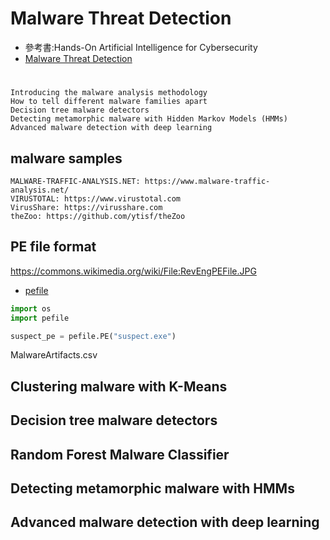 # Malware Threat Detection
- 參考書:Hands-On Artificial Intelligence for Cybersecurity
- [Malware Threat Detection](https://subscription.packtpub.com/book/data/9781789804027/6)

# 
```
Introducing the malware analysis methodology
How to tell different malware families apart
Decision tree malware detectors
Detecting metamorphic malware with Hidden Markov Models (HMMs)
Advanced malware detection with deep learning
```

## malware samples
```
MALWARE-TRAFFIC-ANALYSIS.NET: https://www.malware-traffic-analysis.net/
VIRUSTOTAL: https://www.virustotal.com
VirusShare: https://virusshare.com
theZoo: https://github.com/ytisf/theZoo 
```

## PE file format

https://commons.wikimedia.org/wiki/File:RevEngPEFile.JPG

- [pefile ](https://github.com/erocarrera/pefile)

```python
import os
import pefile

suspect_pe = pefile.PE("suspect.exe")
```

MalwareArtifacts.csv

## Clustering malware with K-Means

## Decision tree malware detectors

## Random Forest Malware Classifier

## Detecting metamorphic malware with HMMs

## Advanced malware detection with deep learning
